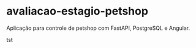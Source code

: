 # avaliacao-estagio-petshop
Aplicação para controle de petshop com FastAPI, PostgreSQL e Angular.

tst
